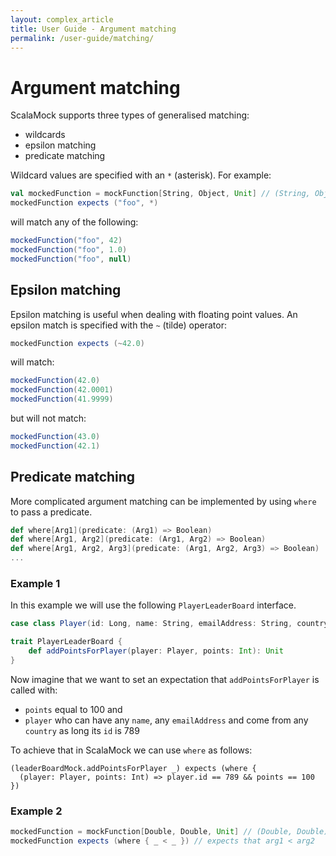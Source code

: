 ```yaml
---
layout: complex_article
title: User Guide - Argument matching
permalink: /user-guide/matching/
---
```


# Argument matching

ScalaMock supports three types of generalised matching: 

* wildcards
* epsilon matching
* predicate matching

Wildcard values are specified with an `*` (asterisk). For example:

```scala
val mockedFunction = mockFunction[String, Object, Unit] // (String, Object) => Unit
mockedFunction expects ("foo", *)
```
will match any of the following:

```scala
mockedFunction("foo", 42)
mockedFunction("foo", 1.0)
mockedFunction("foo", null)
```

## Epsilon matching

Epsilon matching is useful when dealing with floating point values. An epsilon match is specified with the `~` (tilde) operator:

```scala
mockedFunction expects (~42.0)
```

will match:

```scala
mockedFunction(42.0)
mockedFunction(42.0001)
mockedFunction(41.9999)
```

but will not match:

```scala
mockedFunction(43.0)
mockedFunction(42.1)
```

## Predicate matching

More complicated argument matching can be implemented by using `where` to pass a predicate.

```scala
def where[Arg1](predicate: (Arg1) => Boolean)
def where[Arg1, Arg2](predicate: (Arg1, Arg2) => Boolean)
def where[Arg1, Arg2, Arg3](predicate: (Arg1, Arg2, Arg3) => Boolean)
...
```

### Example 1

In this example we will use the following `PlayerLeaderBoard` interface.

```scala
case class Player(id: Long, name: String, emailAddress: String, country: String)

trait PlayerLeaderBoard {
    def addPointsForPlayer(player: Player, points: Int): Unit
}
```

Now imagine that we want to set an expectation that `addPointsForPlayer` is called with:

* `points` equal to 100 and
* `player` who can have any `name`, any `emailAddress` and come from any `country` as long its `id` is 789

To achieve that in ScalaMock we can use `where` as follows:

```
(leaderBoardMock.addPointsForPlayer _) expects (where {
  (player: Player, points: Int) => player.id == 789 && points == 100
}) 
```

### Example 2
```scala
mockedFunction = mockFunction[Double, Double, Unit] // (Double, Double) => Unit
mockedFunction expects (where { _ < _ }) // expects that arg1 < arg2 
```



